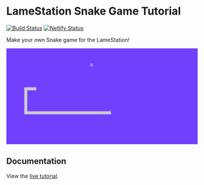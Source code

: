# LameStation Snake Game Tutorial

[![Build Status](https://github.com/lamestation/snake/workflows/build/badge.svg)](https://github.com/lamestation/snake/actions)
[![Netlify Status](https://api.netlify.com/api/v1/badges/e15e5165-8480-44ab-bd82-6859d1e09ffc/deploy-status)](https://app.netlify.com/sites/lamestation-snake/deploys)

Make your own Snake game for the LameStation!

![](docs/images/completedgame.png)

## Documentation

View the [live tutorial](https://snake.docs.lamestation.org/).
